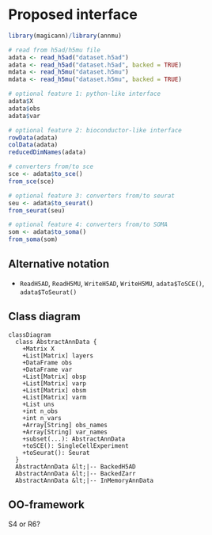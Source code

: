 # Proposed interface

``` r
library(magicann)/library(annmu)

# read from h5ad/h5mu file
adata <- read_h5ad("dataset.h5ad")
adata <- read_h5ad("dataset.h5ad", backed = TRUE)
mdata <- read_h5mu("dataset.h5mu")
mdata <- read_h5mu("dataset.h5mu", backed = TRUE)

# optional feature 1: python-like interface
adata$X
adata$obs
adata$var

# optional feature 2: bioconductor-like interface
rowData(adata)
colData(adata)
reducedDimNames(adata)

# converters from/to sce
sce <- adata$to_sce()
from_sce(sce)

# optional feature 3: converters from/to seurat
seu <- adata$to_seurat()
from_seurat(seu)

# optional feature 4: converters from/to SOMA
som <- adata$to_soma()
from_soma(som)
```

## Alternative notation

- `ReadH5AD`, `ReadH5MU`, `WriteH5AD`, `WriteH5MU`, `adata$ToSCE()`,
  `adata$ToSeurat()`

## Class diagram

``` mermaid
classDiagram
  class AbstractAnnData {
    +Matrix X
    +List[Matrix] layers
    +DataFrame obs
    +DataFrame var
    +List[Matrix] obsp
    +List[Matrix] varp
    +List[Matrix] obsm
    +List[Matrix] varm
    +List uns
    +int n_obs
    +int n_vars
    +Array[String] obs_names
    +Array[String] var_names
    +subset(...): AbstractAnnData
    +toSCE(): SingleCellExperiment
    +toSeurat(): Seurat
  }
  AbstractAnnData &lt;|-- BackedH5AD
  AbstractAnnData &lt;|-- BackedZarr
  AbstractAnnData &lt;|-- InMemoryAnnData
```

## OO-framework

S4 or R6?
